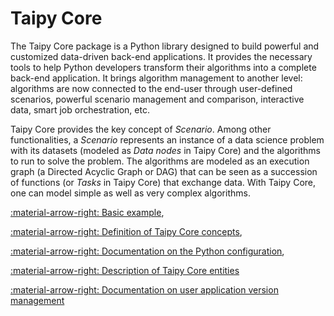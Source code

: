 # Taipy Core

The Taipy Core package is a Python library designed to build powerful and customized data-driven back-end applications.
It provides the necessary tools to help Python developers transform their algorithms into a complete
back-end application. It brings algorithm management to another level: algorithms are now connected to the end-user
through user-defined scenarios, powerful scenario management and comparison, interactive data, smart job orchestration, etc.

Taipy Core provides the key concept of _Scenario_. Among other functionalities, a _Scenario_ represents an instance
of a data science problem with its datasets (modeled as _Data nodes_ in Taipy Core) and the algorithms to run to solve
the problem. The algorithms are modeled as an execution graph (a Directed Acyclic Graph or DAG) that can be seen as a
succession of functions (or _Tasks_ in Taipy Core) that exchange data. With Taipy Core, one can model simple as
well as very complex algorithms.

[:material-arrow-right: Basic example](basic_examples/index.md),

[:material-arrow-right: Definition of Taipy Core concepts](concepts/index.md),

[:material-arrow-right: Documentation on the Python configuration](config/index.md),

[:material-arrow-right: Description of Taipy Core entities](entities/index.md)

[:material-arrow-right: Documentation on user application version management](versioning/index.md)

